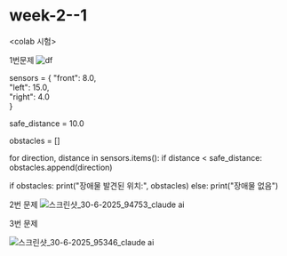 # week-2--1
<colab 시험>

1번문제
![df](https://github.com/user-attachments/assets/c914dd29-85ea-4c7f-b96e-c78f2f66396a)




sensors = {
    "front": 8.0,   
    "left": 15.0,   
    "right": 4.0  
}


safe_distance = 10.0


obstacles = []


for direction, distance in sensors.items():
    if distance < safe_distance:
        obstacles.append(direction)


if obstacles:
    print("장애물 발견된 위치:", obstacles)
else:
    print("장애물 없음")



2번 문제
![스크린샷_30-6-2025_94753_claude ai](https://github.com/user-attachments/assets/baad1ca3-1d82-434a-a4ce-15cbf08a319a)


3번 문제

![스크린샷_30-6-2025_95346_claude ai](https://github.com/user-attachments/assets/b4b72fbe-fec1-43ad-abab-12dfeb0f252a)
